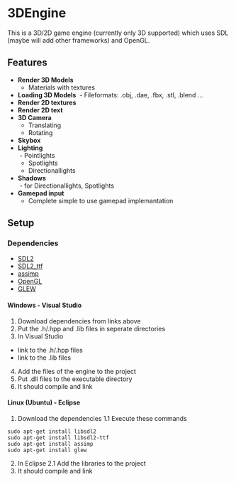 # 3DEngine

This is a 3D/2D game engine (currently only 3D supported) which uses SDL (maybe will add other frameworks) and OpenGL.

## Features

+ **Render 3D Models**
  - Materials with textures
+ **Loading 3D Models**
  - Fileformats: .obj, .dae, .fbx, .stl, .blend ...
+ **Render 2D textures**
+ **Render 2D text**
+ **3D Camera**
  - Translating
  - Rotating
+ **Skybox**
+ **Lighting** <br/>
  - Pointlights
  - Spotlights
  - Directionallights
+ **Shadows** <br/>
  - for Directionallights, Spotlights
+ **Gamepad input**
  - Complete simple to use gamepad implemantation

## Setup

### Dependencies

- [SDL2](http://www.libsdl.org)
- [SDL2_ttf](https://www.libsdl.org/projects/SDL_ttf/)
- [assimp](http://assimp.org/)
- [OpenGL](https://www.opengl.org/)
- [GLEW](http://glew.sourceforge.net/)

#### Windows - Visual Studio

1. Download dependencies from links above
2. Put the .h/.hpp and .lib files in seperate directories
3. In Visual Studio
  - link to the .h/.hpp files
  - link to the .lib files
4. Add the files of the engine to the project
5. Put .dll files to the executable directory
5. It should compile and link

#### Linux (Ubuntu) - Eclipse

1. Download the dependencies
  1.1 Execute these commands <br/>
  ```
  sudo apt-get install libsdl2
  sudo apt-get install libsdl2-ttf
  sudo apt-get install assimp
  sudo apt-get install glew
  ```
2. In Eclipse
  2.1 Add the libraries to the project
3. It should compile and link
    
